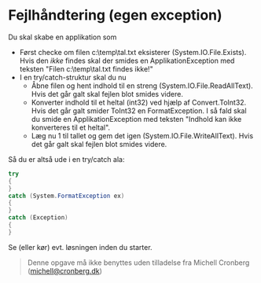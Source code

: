 ﻿# Fejlhåndtering (egen exception)

Du skal skabe en applikation som 

* Først checke om filen c:\temp\tal.txt eksisterer (System.IO.File.Exists). Hvis den _ikke_ findes 
skal der smides en ApplikationException med teksten "Filen c:\temp\tal.txt findes ikke!"
* I en try/catch-struktur skal du nu
  * Åbne filen og hent indhold til en streng (System.IO.File.ReadAllText). Hvis det går galt skal fejlen blot smides videre.
  * Konverter indhold til et heltal (int32) ved hjælp af Convert.ToInt32. Hvis det går
galt smider ToInt32 en FormatException. I så fald skal du smide en ApplikationException med teksten "Indhold kan ikke konverteres til et heltal".
  * Læg nu 1 til tallet og gem det igen (System.IO.File.WriteAllText). Hvis det går galt skal fejlen blot smides videre.

Så du er altså ude i en try/catch ala:

```csharp
try
{
}
catch (System.FormatException ex)
{
}
catch (Exception)
{
}
```

Se (eller kør) evt. løsningen inden du starter.
<!-- footerstart -->
> Denne opgave må ikke benyttes uden tilladelse fra Michell Cronberg (michell@cronberg.dk)
<!-- footerslut -->
